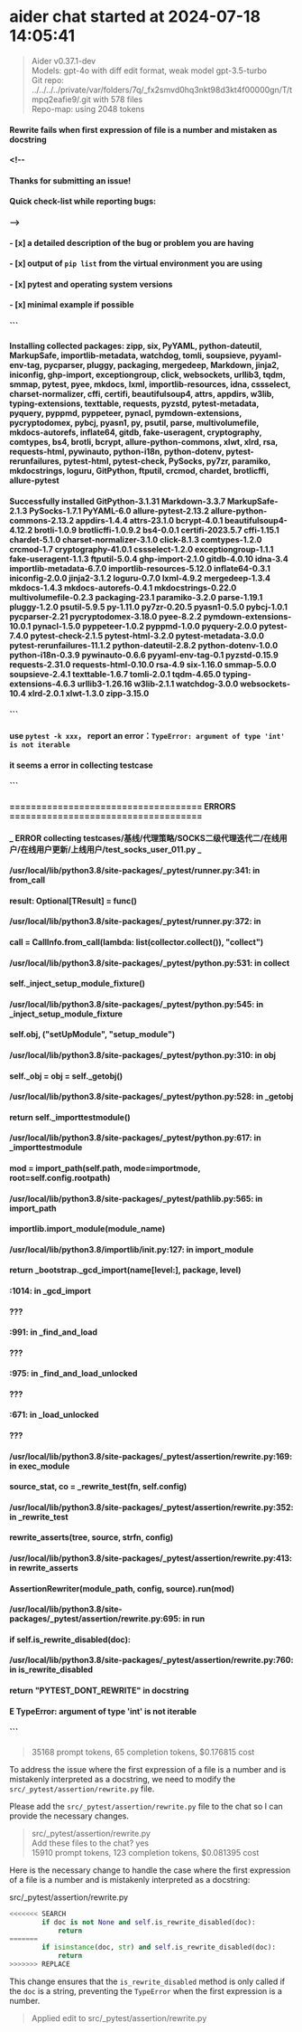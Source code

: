 
# aider chat started at 2024-07-18 14:05:41

> Aider v0.37.1-dev  
> Models: gpt-4o with diff edit format, weak model gpt-3.5-turbo  
> Git repo: ../../../../private/var/folders/7q/_fx2smvd0hq3nkt98d3kt4f00000gn/T/tmpq2eafie9/.git with 578 files  
> Repo-map: using 2048 tokens  

#### Rewrite fails when first expression of file is a number and mistaken as docstring   
#### <!--  
#### Thanks for submitting an issue!  
####   
#### Quick check-list while reporting bugs:  
#### -->  
####   
#### - [x] a detailed description of the bug or problem you are having  
#### - [x] output of `pip list` from the virtual environment you are using  
#### - [x] pytest and operating system versions  
#### - [x] minimal example if possible  
#### ```  
#### Installing collected packages: zipp, six, PyYAML, python-dateutil, MarkupSafe, importlib-metadata, watchdog, tomli, soupsieve, pyyaml-env-tag, pycparser, pluggy, packaging, mergedeep, Markdown, jinja2, iniconfig, ghp-import, exceptiongroup, click, websockets, urllib3, tqdm, smmap, pytest, pyee, mkdocs, lxml, importlib-resources, idna, cssselect, charset-normalizer, cffi, certifi, beautifulsoup4, attrs, appdirs, w3lib, typing-extensions, texttable, requests, pyzstd, pytest-metadata, pyquery, pyppmd, pyppeteer, pynacl, pymdown-extensions, pycryptodomex, pybcj, pyasn1, py, psutil, parse, multivolumefile, mkdocs-autorefs, inflate64, gitdb, fake-useragent, cryptography, comtypes, bs4, brotli, bcrypt, allure-python-commons, xlwt, xlrd, rsa, requests-html, pywinauto, python-i18n, python-dotenv, pytest-rerunfailures, pytest-html, pytest-check, PySocks, py7zr, paramiko, mkdocstrings, loguru, GitPython, ftputil, crcmod, chardet, brotlicffi, allure-pytest  
#### Successfully installed GitPython-3.1.31 Markdown-3.3.7 MarkupSafe-2.1.3 PySocks-1.7.1 PyYAML-6.0 allure-pytest-2.13.2 allure-python-commons-2.13.2 appdirs-1.4.4 attrs-23.1.0 bcrypt-4.0.1 beautifulsoup4-4.12.2 brotli-1.0.9 brotlicffi-1.0.9.2 bs4-0.0.1 certifi-2023.5.7 cffi-1.15.1 chardet-5.1.0 charset-normalizer-3.1.0 click-8.1.3 comtypes-1.2.0 crcmod-1.7 cryptography-41.0.1 cssselect-1.2.0 exceptiongroup-1.1.1 fake-useragent-1.1.3 ftputil-5.0.4 ghp-import-2.1.0 gitdb-4.0.10 idna-3.4 importlib-metadata-6.7.0 importlib-resources-5.12.0 inflate64-0.3.1 iniconfig-2.0.0 jinja2-3.1.2 loguru-0.7.0 lxml-4.9.2 mergedeep-1.3.4 mkdocs-1.4.3 mkdocs-autorefs-0.4.1 mkdocstrings-0.22.0 multivolumefile-0.2.3 packaging-23.1 paramiko-3.2.0 parse-1.19.1 pluggy-1.2.0 psutil-5.9.5 py-1.11.0 py7zr-0.20.5 pyasn1-0.5.0 pybcj-1.0.1 pycparser-2.21 pycryptodomex-3.18.0 pyee-8.2.2 pymdown-extensions-10.0.1 pynacl-1.5.0 pyppeteer-1.0.2 pyppmd-1.0.0 pyquery-2.0.0 pytest-7.4.0 pytest-check-2.1.5 pytest-html-3.2.0 pytest-metadata-3.0.0 pytest-rerunfailures-11.1.2 python-dateutil-2.8.2 python-dotenv-1.0.0 python-i18n-0.3.9 pywinauto-0.6.6 pyyaml-env-tag-0.1 pyzstd-0.15.9 requests-2.31.0 requests-html-0.10.0 rsa-4.9 six-1.16.0 smmap-5.0.0 soupsieve-2.4.1 texttable-1.6.7 tomli-2.0.1 tqdm-4.65.0 typing-extensions-4.6.3 urllib3-1.26.16 w3lib-2.1.1 watchdog-3.0.0 websockets-10.4 xlrd-2.0.1 xlwt-1.3.0 zipp-3.15.0  
#### ```  
#### use `pytest -k xxx`， report an error：`TypeError: argument of type 'int' is not iterable`  
####   
#### it seems a error in collecting testcase  
#### ```  
#### ==================================== ERRORS ====================================  
#### _ ERROR collecting testcases/基线/代理策略/SOCKS二级代理迭代二/在线用户/在线用户更新/上线用户/test_socks_user_011.py _  
#### /usr/local/lib/python3.8/site-packages/_pytest/runner.py:341: in from_call  
####     result: Optional[TResult] = func()  
#### /usr/local/lib/python3.8/site-packages/_pytest/runner.py:372: in <lambda>  
####     call = CallInfo.from_call(lambda: list(collector.collect()), "collect")  
#### /usr/local/lib/python3.8/site-packages/_pytest/python.py:531: in collect  
####     self._inject_setup_module_fixture()  
#### /usr/local/lib/python3.8/site-packages/_pytest/python.py:545: in _inject_setup_module_fixture  
####     self.obj, ("setUpModule", "setup_module")  
#### /usr/local/lib/python3.8/site-packages/_pytest/python.py:310: in obj  
####     self._obj = obj = self._getobj()  
#### /usr/local/lib/python3.8/site-packages/_pytest/python.py:528: in _getobj  
####     return self._importtestmodule()  
#### /usr/local/lib/python3.8/site-packages/_pytest/python.py:617: in _importtestmodule  
####     mod = import_path(self.path, mode=importmode, root=self.config.rootpath)  
#### /usr/local/lib/python3.8/site-packages/_pytest/pathlib.py:565: in import_path  
####     importlib.import_module(module_name)  
#### /usr/local/lib/python3.8/importlib/__init__.py:127: in import_module  
####     return _bootstrap._gcd_import(name[level:], package, level)  
#### <frozen importlib._bootstrap>:1014: in _gcd_import  
####     ???  
#### <frozen importlib._bootstrap>:991: in _find_and_load  
####     ???  
#### <frozen importlib._bootstrap>:975: in _find_and_load_unlocked  
####     ???  
#### <frozen importlib._bootstrap>:671: in _load_unlocked  
####     ???  
#### /usr/local/lib/python3.8/site-packages/_pytest/assertion/rewrite.py:169: in exec_module  
####     source_stat, co = _rewrite_test(fn, self.config)  
#### /usr/local/lib/python3.8/site-packages/_pytest/assertion/rewrite.py:352: in _rewrite_test  
####     rewrite_asserts(tree, source, strfn, config)  
#### /usr/local/lib/python3.8/site-packages/_pytest/assertion/rewrite.py:413: in rewrite_asserts  
####     AssertionRewriter(module_path, config, source).run(mod)  
#### /usr/local/lib/python3.8/site-packages/_pytest/assertion/rewrite.py:695: in run  
####     if self.is_rewrite_disabled(doc):  
#### /usr/local/lib/python3.8/site-packages/_pytest/assertion/rewrite.py:760: in is_rewrite_disabled  
####     return "PYTEST_DONT_REWRITE" in docstring  
#### E   TypeError: argument of type 'int' is not iterable  
#### ```  
> 35168 prompt tokens, 65 completion tokens, $0.176815 cost  

To address the issue where the first expression of a file is a number and is mistakenly interpreted as a docstring, we need to modify the `src/_pytest/assertion/rewrite.py` file.

Please add the `src/_pytest/assertion/rewrite.py` file to the chat so I can provide the necessary changes.

> src/_pytest/assertion/rewrite.py  
> Add these files to the chat? yes  
> 15910 prompt tokens, 123 completion tokens, $0.081395 cost  

Here is the necessary change to handle the case where the first expression of a file is a number and is mistakenly interpreted as a docstring:

src/_pytest/assertion/rewrite.py
```python
<<<<<<< SEARCH
        if doc is not None and self.is_rewrite_disabled(doc):
            return
=======
        if isinstance(doc, str) and self.is_rewrite_disabled(doc):
            return
>>>>>>> REPLACE
```

This change ensures that the `is_rewrite_disabled` method is only called if the `doc` is a string, preventing the `TypeError` when the first expression is a number.

> Applied edit to src/_pytest/assertion/rewrite.py  
